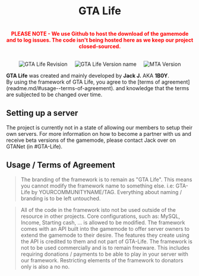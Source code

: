 <h1 align="center">GTA Life</h1><br>
<center><b><font color="red">PLEASE NOTE - We use Github to host the download of the gamemode and to log issues. The code isn't being hosted here as we keep our project closed-sourced.</font></b></center><br>
<p align="center">
	<img src="https://img.shields.io/badge/revision-1-lightgrey.svg" alt="GTA Life Revision"/>
	&nbsp;&nbsp;&nbsp;
	<img src="https://img.shields.io/badge/Version%20Name-Potatoes-green.svg" alt="GTA Life Version name"/>
	&nbsp;&nbsp;&nbsp;
	<img src="https://img.shields.io/badge/MTA-v1.6-green.svg" alt="MTA Version"/>
</p>

<b>GTA Life</b> was created and mainly developed by <b>Jack J.</b> AKA <b>1B0Y</b>.<br>
By using the framework of GTA Life, you agree to the [terms of agreement] (readme.md/#usage--terms-of-agreement). and knowledge that the terms are subjected to be changed over time.<br>

Setting up a server
----------------------
The project is currently not in a state of allowing our members to setup their own servers. For more information on how to become a partner with us and receive beta versions of the gamemode, please contact Jack over on GTANet (in #GTA-Life).

Usage / Terms of Agreement
--------------------------
> The branding of the framework is to remain as "GTA Life". This means you cannot modify the framework name to something else. i.e: GTA-Life by YOURCOMMUNITYNAME/TAG. Everything about naming / branding is to be left untouched.

> All of the code in the framework isto not be used outside of the resource in other projects.
> Core configurations, such as: MySQL, Income, Starting cash, ... is allowed to be modified.
> The framework comes with an API built into the gamemode to offer server owners to extend the gamemode to their desire. The features they create using the API is credited to them and not part of GTA-Life.
> The framework is not to be used commercially and is to remain freeware. This includes requiring donations / payments to be able to play in your server with our framework. Restricting elements of the framework to donators only is also a no no.
